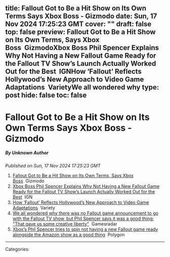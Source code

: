 title: Fallout Got to Be a Hit Show on Its Own Terms Says Xbox Boss - Gizmodo
date: Sun, 17 Nov 2024 17:25:23 GMT
cover: ""
draft: false
top: false
preview: Fallout Got to Be a Hit Show on Its Own Terms, Says Xbox Boss&nbsp;&nbsp;GizmodoXbox Boss Phil Spencer Explains Why Not Having a New Fallout Game Ready for the Fallout TV Show’s Launch Actually Worked Out for the Best&nbsp;&nbsp;IGNHow ‘Fallout’ Reflects Hollywood’s New Approach to Video Game Adaptations&nbsp;&nbsp;VarietyWe all wondered why
type: post
hide: false
toc: false
---

# Fallout Got to Be a Hit Show on Its Own Terms Says Xbox Boss - Gizmodo
##### By Unknown Author
_Published on Sun, 17 Nov 2024 17:25:23 GMT_

1.  [Fallout Got to Be a Hit Show on Its Own Terms, Says Xbox Boss](https://news.google.com/rss/articles/CBMilgFBVV95cUxQc2l6VVYzdTVzVVZ2ZUFScFlKWS1wMzUzMWcyRXVkOEs1QlRjdC1KRUQtWTNCaHQ4dEgzN1E5SDNUaG9iVUhDR3ZFX1dsV0I4cG1tVU9TOG5JWTRNaHl0bU5uWVphUkVkRDQwejRjTlNMVHJZcVFza3lYYW41YWg0ajJjUlcwWWk0cDlTbGhuNjlyQXpkMXc?oc=5)  Gizmodo
2.  [Xbox Boss Phil Spencer Explains Why Not Having a New Fallout Game Ready for the Fallout TV Show’s Launch Actually Worked Out for the Best](https://news.google.com/rss/articles/CBMi-AFBVV95cUxOOVVPcVIzR0duMnJFNTNzZVdMVFFXelF1WmJaRFZsLU5ZRV91ZmVUdS1tOFNuUzNrUkUyY1BvcDhHUDZRMU5CcURieG0zYTNuOFVfWmw0VmhnUllPYWNvRnNUMjRPQ1V5aXJBRDF2Vm04WGFfRjZiUGtoQjU5cTJwYmZCRThHanJkVU9uWUNHR0dkZFdLR2h2QnU5eWdpQ1l4VkczSTdOaWdxenBIZHZGZlQ5WXRseTlteDM1UUt1Y1dERzRSZ0drM255QW9XRG1PWWxDdkhoT0tPT290RXFIMkFGd25PUFRERmc5bEp3Nl9YZTQtVjVRWA?oc=5)  IGN
3.  [How ‘Fallout’ Reflects Hollywood’s New Approach to Video Game Adaptations](https://news.google.com/rss/articles/CBMioAFBVV95cUxNWlFYZ1JqMWFXRkhjNTI5QkZwNzNSQV9MaWRlZFYydC1DWHVHUUxSR2JkUEQ0WU1CQ3Z6ajJoUWVENlFaZlFUNGhncTBaOS1Nc0VBM2YyNlYweUpRRnpod1RzX0VQY2h3dWxKQldabUducXR6bXA3bjd4ekFfdngyZUI0M0RqRXJRT1ZEZldENjVqQ0ZxTjlOVTB2SGoza1gt?oc=5)  Variety
4.  [We all wondered why there was no Fallout game announcement to go with the Fallout TV show, but Phil Spencer says it was a good thing: "That gave us some creative liberty"](https://news.google.com/rss/articles/CBMiywJBVV95cUxOVEtyZF95VG15SjlVZnVuNmNXeUJ4Vmg5SXRxdTM2U05LR0RUNk4wZTNHRzVOMm9YY3JQNWs3T2xqbDB3a0FnUTN6RDJCWnVvempRLVp3SXZqVTlvY0NfVVVRQUFRZVdaMlFYTWVkZmJBbnROS0c2XzdvR3ljblo1SXUtQnNNSkNPMGRjcVZCVlM5dXp5MWdmT3pPdDRSZm8yVGd2Y1dIRld2UFl3b3hORENVMDBCRW5CeERpdEVBZDlhOWZwMTBEbzU2dXBpZ21pV1lPbVA5QUstYnBwdWN1QU81ckF3X2FFQjdIS3pvMzh3ZmlVQXFYWGhjSFRyX0pDZ0stMHZrM2J4dmM1XzQza05BVEpFRi15Y0lZRzJsQ3Vic1dYWnBlajFPbldKTHFQazhJNGpSTHptS1ZGRnFodC1Gcm9wRHFibldR?oc=5)  Gamesradar
5.  [Xbox’s Phil Spencer tries to spin not having a new Fallout game ready alongside the Amazon show as a good thing](https://news.google.com/rss/articles/CBMid0FVX3lxTFBpVk5tWFpMVVVQbkRtdUZqdWppT0t3R3FwS2tIUnduUnV6MUZEcVV3R002ZmRfQjlkU1RRRkVLcGNWQVZkeHFUdDh5MzVHZm9MRkhyVzd0Tkw0cTJXdld6cDUta1NXNXY4dUl0N1plY2N3cHllYkU4?oc=5)  Polygon

---
Categories: 
